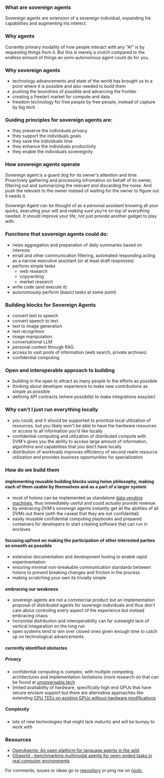 ### What are sovereign agents
Sovereign agents are extension of a sovereign individual, expanding his capabilities and augmenting his intelect. 

### Why agents 
Currently primary modality of how people interact with any "AI" is by requesting things from it. But this is merely a crutch compared to the endless amount of things an semi-autonomous agent could do for you. 

### Why sovereign agents
- technology advancements and state of the world has brought us to a point where it is possible and also needed to build them
- pushing the boundries of possible and advancing the frontier
- creating a free(er) market for compute and data
- freedom technology for free people by free people, instead of capture by big tech

### Guiding principles for sovereign agents are:
- they preserve the individuals privacy
- they support the individuals goals
- they save the individuals time
- they enhance the individuals productivity
- they enable the individuals sovereignity

### How sovereign agents operate
Sovereign agent is a guard dog for its owner's attention and time. Proactively gathering and processing infromation on behalf of its owner, filtering out and summarizing the relevant and discarding the noise. And push the relevant to the owner instead of waiting for the owner to figure out it needs it. 

Sovereign Agent can be thought of as a personal assistant knowing all your quirks, executing your will and making sure you're on top of everything needed. It should improve your life, not just provide another gadget to play with. 

### Functions that sovereign agents could do:
- news aggregation and preparation of daily summaries based on interests
- email and other communication filtering, automated responding acting as a narrow executive assistant (or at least draft responses)
- perform simple tasks
  - web research
  - copywriting
  - market research
- write code (and execute it)
- autonomously perform (basic) tasks at some point)

### Building blocks for Sovereign Agents
- convert text to speech
- convert speech to text
- text to image generation
- text recognition
- image manipulation
- conversational LLM
- personal context through RAG
- access to vast pools of information (web search, private archives)
- confidential computing

### Open and interoperable approach to building
- building in the open to attract as many people to the efforts as possible
- thinking about developer experience to make new contributions as simple as possible
- defining API contracts (where possiblle) to make integrations easy(ier)

### Why can't I just run everything locally
- you could, and it should be supported to prioritize local utilization of resources, but you likely won't be able to have the hardware resources or access to all information you'd like locally
- confidential computing and utilization of distributed compute with DVM's gives you the ability to access large amount of information, algorihtms and capabilities that you don't have locally
- distribution of workloads improves efficiency of second realm resource utilization and provides business opportunities for specialization

### How do we build them
#### implementing reusable building blocks using holon philosophy, making each of them usable by themselves and as a part of a larger system
- most of holons can be implemented as standalone [data vending machines](https://www.data-vending-machines.org/), thus immediately useful and could actually provide revenue
- by embracing DVM's sovereign agents instantly get all the abilities of all DVMs out there (with the caveat that they are not confidential)
- easily reusable confidential computing playbooks and prepared containers for developers to start creating software that can run in enclaves
#### focusing upfront on making the participation of other interested parties as smooth as possible
- extensive documentation and development tooling to enable rapid experimentation
- ensuring minimal non-breakable communication standards between holons to prevent breaking changes and friction in the process
- making scratching your own its trivially simple
#### embracing our weakness
- sovereign agents are not a commercial product but an implementation proposal of distributed agents for sovereign individuals and thus don't care about controling every aspect of the experience but instead embracing chaos
- horizontal distribution and interoperability can far outweight lack of vertical integaration on the long run
- open systems tend to win over closed ones given enough time to catch up on technological advancements
#### currently identified obstacles 
##### Privacy
- confidential computing is complex, with multiple competing architectures and implementation limitations (more research on that can be found at [ungovernable.tech](https://ungovernable.tech)
- limited availability of hardware, specifically high end GPUs that have secure enclave support but there are alternative approaches like extending [CPU TEEs on existing GPUs without hardware modifications](https://www.s3lab.io/paper/gevisor-socc23)
##### Complexity
- lots of new technologies that might lack maturitz and will be bumpy to work with


### Resources
- [OpenAgents: An open platform for language agents in the wild](https://arxiv.org/pdf/2310.10634)
- [OSworld - benchmarking multimodal agents for open-ended tasks in real computer environments](https://arxiv.org/pdf/2404.07972)

For comments, issues or ideas go to [repository](https://github.com/aljazceru/sovereign-agents) or ping me on [nostr.](https://nostr.at/aljaz@nostr.si)
